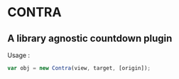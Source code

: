 CONTRA
====

A library agnostic countdown plugin
----

Usage :

 ```javascript
var obj = new Contra(view, target, [origin]);
